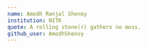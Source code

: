 ```yaml
---
name: Amodh Ranjal Shenoy
institution: NITK
quote: A rolling stone(r) gathers no moss.
github_user: AmodhShenoy
---
```

